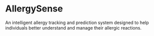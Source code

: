 # AllergySense
An intelligent allergy tracking and prediction system designed to help individuals better understand and manage their allergic reactions. 
